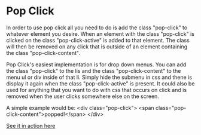 Pop Click
======

In order to use pop click all you need to do is add the class "pop-click" to whatever element you desire. When an element with the class "pop-click" is clicked on the class "pop-click-active" is added to that element. The class will then be removed on any click that is outside of an element containing the class "pop-click-content".

Pop Click's easiest implementation is for drop down menus. You can add the class "pop-click" to the lis and the class "pop-click-content" to the menu ul or div inside of that li. Simply hide the submenu in css and thene is display it again when the class "pop-click-active" is present. It could also be used for anything that you want to do with css that occurs on click and is removed when the user clicks somewhere else on the screen.

A simple example would be:
\<div class="pop-click"\>
	\<span class="pop-click-content"\>popped!\</span\>
\</div\>

[See it in action here](http://htmlpreview.github.io/?https://github.com/enochchu/lrdcom-recipes/blob/master/pop-click/pop_click.html)
